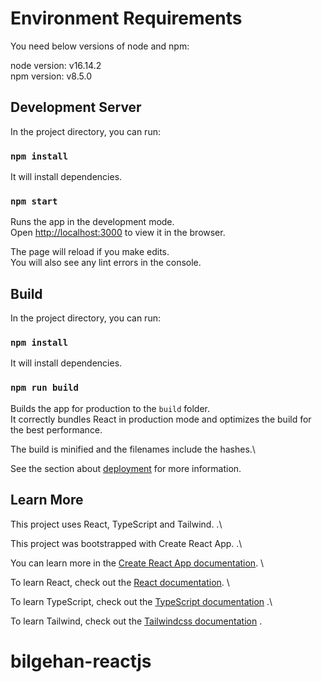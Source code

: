 # Environment Requirements

You need below versions of node and npm:

node version: v16.14.2 \
npm version: v8.5.0 

## Development Server

In the project directory, you can run:

### `npm install`

It will install dependencies.

### `npm start`

Runs the app in the development mode.\
Open [http://localhost:3000](http://localhost:3000) to view it in the browser.

The page will reload if you make edits.\
You will also see any lint errors in the console.

## Build

In the project directory, you can run:

### `npm install`

It will install dependencies.

### `npm run build`

Builds the app for production to the `build` folder.\
It correctly bundles React in production mode and optimizes the build for the best performance.

The build is minified and the filenames include the hashes.\

See the section about [deployment](https://facebook.github.io/create-react-app/docs/deployment) for more information.

## Learn More

This project uses React, TypeScript and Tailwind. .\

This project was bootstrapped with Create React App. .\

You can learn more in the [Create React App documentation](https://facebook.github.io/create-react-app/docs/getting-started). \

To learn React, check out the [React documentation](https://reactjs.org/). \

To learn TypeScript, check out the [TypeScript documentation](https://www.typescriptlang.org/docs/) .\

To learn Tailwind, check out the [Tailwindcss documentation](https://tailwindcss.com/docs/installation) .
# bilgehan-reactjs
